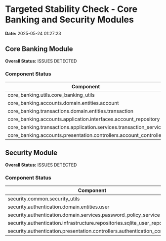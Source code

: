# Targeted Stability Check - Core Banking and Security Modules

**Date:** 2025-05-24 01:27:23

## Core Banking Module

**Overall Status:** ISSUES DETECTED

### Component Status

| Component | Status |
|-----------|--------|
| core_banking.utils.core_banking_utils | PASS |
| core_banking.accounts.domain.entities.account | PASS |
| core_banking.transactions.domain.entities.transaction | PASS |
| core_banking.accounts.application.interfaces.account_repository | PASS |
| core_banking.transactions.application.services.transaction_service | PASS |
| core_banking.accounts.presentation.controllers.account_controller | FAIL |

## Security Module

**Overall Status:** ISSUES DETECTED

### Component Status

| Component | Status |
|-----------|--------|
| security.common.security_utils | PASS |
| security.authentication.domain.entities.user | FAIL |
| security.authentication.domain.services.password_policy_service | PASS |
| security.authentication.infrastructure.repositories.sqlite_user_repository | FAIL |
| security.authentication.presentation.controllers.authentication_controller | FAIL |
